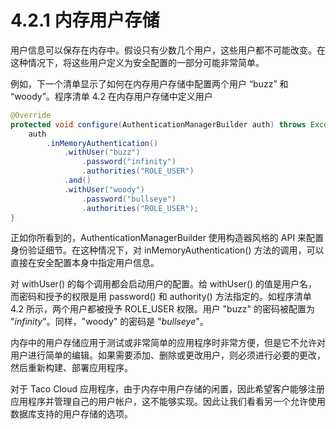 # 4.2.1 内存用户存储

用户信息可以保存在内存中。假设只有少数几个用户，这些用户都不可能改变。在这种情况下，将这些用户定义为安全配置的一部分可能非常简单。

例如，下一个清单显示了如何在内存用户存储中配置两个用户 “buzz” 和 “woody”。程序清单 4.2 在内存用户存储中定义用户

```java
@Override
protected void configure(AuthenticationManagerBuilder auth) throws Exception {
    auth
        .inMemoryAuthentication()
            .withUser("buzz")
                .password("infinity")
                .authorities("ROLE_USER")
            .and()
            .withUser("woody")
                .password("bullseye")
                .authorities("ROLE_USER");
}
```

正如你所看到的，AuthenticationManagerBuilder 使用构造器风格的 API 来配置身份验证细节。在这种情况下，对 inMemoryAuthentication\(\) 方法的调用，可以直接在安全配置本身中指定用户信息。

对 withUser\(\) 的每个调用都会启动用户的配置。给 withUser\(\) 的值是用户名，而密码和授予的权限是用 password\(\) 和 authority\(\) 方法指定的。如程序清单 4.2 所示，两个用户都被授予 ROLE\_USER 权限。用户 "buzz" 的密码被配置为 "_infinity_"。同样，"woody" 的密码是 "_bullseye_"。

内存中的用户存储应用于测试或非常简单的应用程序时非常方便，但是它不允许对用户进行简单的编辑。如果需要添加、删除或更改用户，则必须进行必要的更改，然后重新构建、部署应用程序。

对于 Taco Cloud 应用程序，由于内存中用户存储的闲置，因此希望客户能够注册应用程序并管理自己的用户帐户，这不能够实现。因此让我们看看另一个允许使用数据库支持的用户存储的选项。

